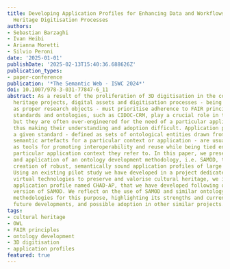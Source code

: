 ```yaml
---
title: Developing Application Profiles for Enhancing Data and Workflows in Cultural
  Heritage Digitisation Processes
authors:
- Sebastian Barzaghi
- Ivan Heibi
- Arianna Moretti
- Silvio Peroni
date: '2025-01-01'
publishDate: '2025-02-13T15:40:36.688626Z'
publication_types:
- paper-conference
publication: '*The Semantic Web - ISWC 2024*'
doi: 10.1007/978-3-031-77847-6_11
abstract: As a result of the proliferation of 3D digitisation in the context of cultural
  heritage projects, digital assets and digitisation processes - being considered
  as proper research objects - must prioritise adherence to FAIR principles. Existing
  standards and ontologies, such as CIDOC-CRM, play a crucial role in this regard,
  but they are often over-engineered for the need of a particular application context,
  thus making their understanding and adoption difficult. Application profiles of
  a given standard - defined as sets of ontological entities drawn from one or more
  semantic artefacts for a particular context or application - are usually proposed
  as tools for promoting interoperability and reuse while being tied entirely to the
  particular application context they refer to. In this paper, we present an adaptation
  and application of an ontology development methodology, i.e. SAMOD, to guide the
  creation of robust, semantically sound application profiles of large standard models.
  Using an existing pilot study we have developed in a project dedicated to leveraging
  virtual technologies to preserve and valorise cultural heritage, we introduce an
  application profile named CHAD-AP, that we have developed following our customised
  version of SAMOD. We reflect on the use of SAMOD and similar ontology development
  methodologies for this purpose, highlighting its strengths and current limitations,
  future developments, and possible adoption in other similar projects.
tags:
- cultural heritage
- OWL
- FAIR principles
- ontology development
- 3D digitisation
- application profiles
featured: true
---
```


